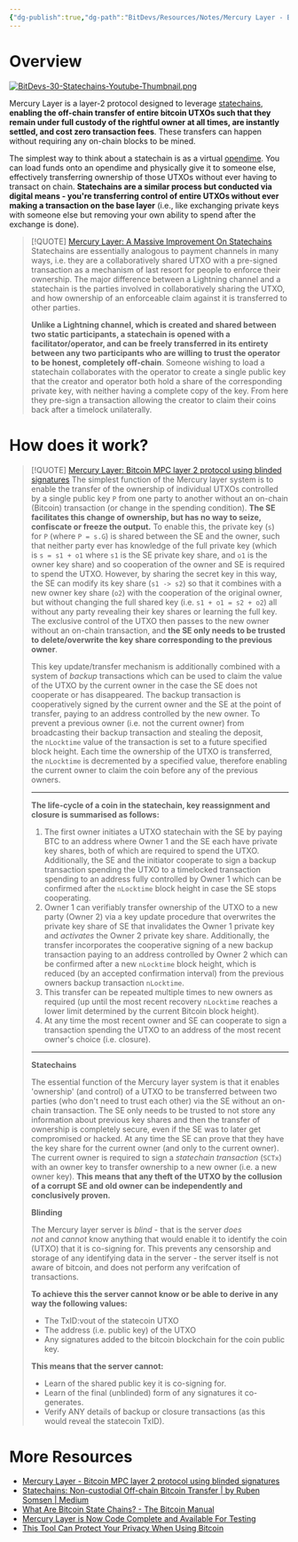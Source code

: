 ```yaml
---
{"dg-publish":true,"dg-path":"BitDevs/Resources/Notes/Mercury Layer - Bitcoin MPC layer 2 protocol using blinded signatures.md","permalink":"/bit-devs/resources/notes/mercury-layer-bitcoin-mpc-layer-2-protocol-using-blinded-signatures/","title":"Mercury Layer - Bitcoin MPC layer 2 protocol using blinded signatures","tags":["bitdevs","bitcoin","socratic-30","statechain"],"noteIcon":"3","created":"2024-01-20T22:32:15.564-10:00","updated":"2024-01-28T14:53:26.144-10:00"}
---
```


# Overview

[![BitDevs-30-Statechains-Youtube-Thumbnail.png](/img/user/para/artifacts/BitDevs-30-Statechains-Youtube-Thumbnail.png)](https://youtu.be/FNHPI10af4g?feature=shared)

Mercury Layer is a layer-2 protocol designed to leverage [statechains](https://bitcoinops.org/en/topics/statechains/), **enabling the off-chain transfer of entire bitcoin UTXOs such that they remain under full custody of the rightful owner at all times, are instantly settled, and cost zero transaction fees**. These transfers can happen without requiring any on-chain blocks to be mined.

The simplest way to think about a statechain is as a virtual [opendime](https://opendime.com/). You can load funds onto an opendime and physically give it to someone else, effectively transferring ownership of those UTXOs without ever having to transact on chain. **Statechains are a similar process but conducted via digital means - you're transferring control of entire UTXOs without ever making a transaction on the base layer** (i.e., like exchanging private keys with someone else but removing your own ability to spend after the exchange is done).

> [!QUOTE] [Mercury Layer: A Massive Improvement On Statechains](https://bitcoinmagazine.com/technical/mercury-layer-a-massive-improvement-on-statechains)
> Statechains are essentially analogous to payment channels in many ways, i.e. they are a collaboratively shared UTXO with a pre-signed transaction as a mechanism of last resort for people to enforce their ownership. The major difference between a Lightning channel and a statechain is the parties involved in collaboratively sharing the UTXO, and how ownership of an enforceable claim against it is transferred to other parties.
> 
> **Unlike a Lightning channel, which is created and shared between two static participants, a statechain is opened with a facilitator/operator, and can be freely transferred in its entirety between any two participants who are willing to trust the operator to be honest, completely off-chain**. Someone wishing to load a statechain collaborates with the operator to create a single public key that the creator and operator both hold a share of the corresponding private key, with neither having a complete copy of the key. From here they pre-sign a transaction allowing the creator to claim their coins back after a timelock unilaterally.

# How does it work?

> [!QUOTE] [Mercury Layer: Bitcoin MPC layer 2 protocol using blinded signatures](https://mercurylayer.com/)
> The simplest function of the Mercury layer system is to enable the transfer of the ownership of individual UTXOs controlled by a single public key `P` from one party to another without an on-chain (Bitcoin) transaction (or change in the spending condition). **The SE facilitates this change of ownership, but has no way to seize, confiscate or freeze the output.** To enable this, the private key (`s`) for `P` (where `P = s.G`) is shared between the SE and the owner, such that neither party ever has knowledge of the full private key (which is `s = s1 + o1` where `s1` is the SE private key share, and `o1` is the owner key share) and so cooperation of the owner and SE is required to spend the UTXO. However, by sharing the secret key in this way, the SE can modify its key share (`s1 -> s2`) so that it combines with a new owner key share (`o2`) with the cooperation of the original owner, but without changing the full shared key (i.e. `s1 + o1 = s2 + o2`) all without any party revealing their key shares or learning the full key. The exclusive control of the UTXO then passes to the new owner without an on-chain transaction, and **the SE only needs to be trusted to delete/overwrite the key share corresponding to the previous owner**.
> 
> This key update/transfer mechanism is additionally combined with a system of _backup_ transactions which can be used to claim the value of the UTXO by the current owner in the case the SE does not cooperate or has disappeared. The backup transaction is cooperatively signed by the current owner and the SE at the point of transfer, paying to an address controlled by the new owner. To prevent a previous owner (i.e. not the current owner) from broadcasting their backup transaction and stealing the deposit, the `nLocktime` value of the transaction is set to a future specified block height. Each time the ownership of the UTXO is transferred, the `nLocktime` is decremented by a specified value, therefore enabling the current owner to claim the coin before any of the previous owners.
> 
> ---
> 
> **The life-cycle of a coin in the statechain, key reassignment and closure is summarised as follows:**
> 
> 1. The first owner initiates a UTXO statechain with the SE by paying BTC to an address where Owner 1 and the SE each have private key shares, both of which are required to spend the UTXO. Additionally, the SE and the initiator cooperate to sign a backup transaction spending the UTXO to a timelocked transaction spending to an address fully controlled by Owner 1 which can be confirmed after the `nLocktime` block height in case the SE stops cooperating.
> 2. Owner 1 can verifiably transfer ownership of the UTXO to a new party (Owner 2) via a key update procedure that overwrites the private key share of SE that invalidates the Owner 1 private key and _activates_ the Owner 2 private key share. Additionally, the transfer incorporates the cooperative signing of a new backup transaction paying to an address controlled by Owner 2 which can be confirmed after a new `nLocktime` block height, which is reduced (by an accepted confirmation interval) from the previous owners backup transaction `nLocktime`.
> 3. This transfer can be repeated multiple times to new owners as required (up until the most recent recovery `nLocktime` reaches a lower limit determined by the current Bitcoin block height).
> 4. At any time the most recent owner and SE can cooperate to sign a transaction spending the UTXO to an address of the most recent owner's choice (i.e. closure).
> 
> ---
> 
> **Statechains**
> 
> The essential function of the Mercury layer system is that it enables 'ownership' (and control) of a UTXO to be transferred between two parties (who don't need to trust each other) via the SE without an on-chain transaction. The SE only needs to be trusted to not store any information about previous key shares and then the transfer of ownership is completely secure, even if the SE was to later get compromised or hacked. At any time the SE can prove that they have the key share for the current owner (and only to the current owner). The current owner is required to sign a _statechain transaction_ (`SCTx`) with an owner key to transfer ownership to a new owner (i.e. a new owner key). **This means that any theft of the UTXO by the collusion of a corrupt SE and old owner can be independently and conclusively proven.**
> 
> **Blinding**
> 
> The Mercury layer server is _blind_ - that is the server _does not_ and _cannot_ know anything that would enable it to identify the coin (UTXO) that it is co-signing for. This prevents any censorship and storage of any identifying data in the server - the server itself is not aware of bitcoin, and does not perform any verifcation of transactions.
> 
> **To achieve this the server cannot know or be able to derive in any way the following values:**
> - The TxID:vout of the statecoin UTXO
> - The address (i.e. public key) of the UTXO
> - Any signatures added to the bitcoin blockchain for the coin public key.
>  
> **This means that the server cannot:**
> - Learn of the shared public key it is co-signing for.
> - Learn of the final (unblinded) form of any signatures it co-generates.
> - Verify ANY details of backup or closure transactions (as this would reveal the statecoin TxID).

# More Resources
- [Mercury Layer - Bitcoin MPC layer 2 protocol using blinded signatures](https://mercurylayer.com/)
- [Statechains: Non-custodial Off-chain Bitcoin Transfer | by Ruben Somsen | Medium](https://medium.com/@RubenSomsen/statechains-non-custodial-off-chain-bitcoin-transfer-1ae4845a4a39)
- [What Are Bitcoin State Chains? - The Bitcoin Manual](https://thebitcoinmanual.com/blockchain/state-chain/)
- [Mercury Layer is Now Code Complete and Available For Testing](https://www.nobsbitcoin.com/mercury-layer-available-for-testing/)
- [This Tool Can Protect Your Privacy When Using Bitcoin](https://bitcoinmagazine.com/technical/a-new-privacy-tool-for-bitcoin)